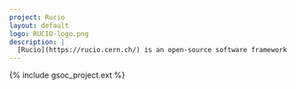 ```yaml
---
project: Rucio
layout: default
logo: RUCIO-logo.png
description: |
  [Rucio](https://rucio.cern.ch/) is an open-source software framework that provides functionality to scientific collaborations to organize, manage, monitor, and access their distributed data and dataflows across heterogeneous infrastructures. Rucio was originally developed to meet the requirements of the high-energy physics experiment ATLAS, and is continuously enhanced to support diverse scientific communities.
---
```


{% include gsoc_project.ext %}
